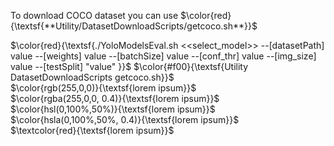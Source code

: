 To download COCO dataset you can use $\color{red}{\textsf{**Utility/DatasetDownloadScripts/getcoco.sh**}}$

$\color{red}{\textsf{./YoloModelsEval.sh  <<select_model>> --[datasetPath] value --[weights] value --[batchSize] value --[conf_thr] value --[img_size] value --[testSplit] "value"
}}$
$\color{#f00}{\textsf{Utility DatasetDownloadScripts getcoco.sh}}$ 	
$\color{rgb(255,0,0)}{\textsf{lorem ipsum}}$ 	
$\color{rgba(255,0,0, 0.4)}{\textsf{lorem ipsum}}$ 	
$\color{hsl(0,100%,50%)}{\textsf{lorem ipsum}}$ 	
$\color{hsla(0,100%,50%, 0.4)}{\textsf{lorem ipsum}}$ 	
$\textcolor{red}{\textsf{lorem ipsum}}$
